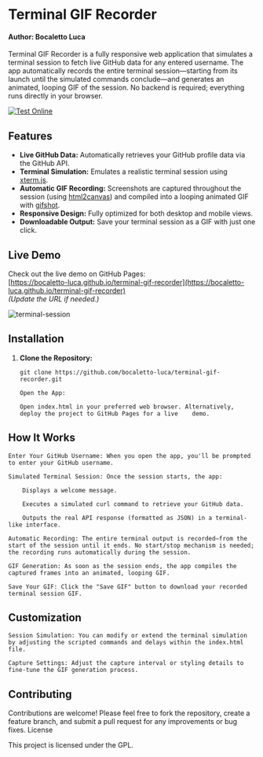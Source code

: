 # Terminal GIF Recorder
#### Author: Bocaletto Luca 

Terminal GIF Recorder is a fully responsive web application that simulates a terminal session to fetch live GitHub data for any entered username. The app automatically records the entire terminal session—starting from its launch until the simulated commands conclude—and generates an animated, looping GIF of the session. No backend is required; everything runs directly in your browser.

[![Test Online](https://img.shields.io/badge/Test%20Online-Click%20Here-blue?style=for-the-badge)](https://bocaletto-luca.github.io/terminal-gif-recorder/)

## Features

- **Live GitHub Data:** Automatically retrieves your GitHub profile data via the GitHub API.
- **Terminal Simulation:** Emulates a realistic terminal session using [xterm.js](https://xtermjs.org/).
- **Automatic GIF Recording:** Screenshots are captured throughout the session (using [html2canvas](https://html2canvas.hertzen.com/)) and compiled into a looping animated GIF with [gifshot](https://yahoo.github.io/gifshot/).
- **Responsive Design:** Fully optimized for both desktop and mobile views.
- **Downloadable Output:** Save your terminal session as a GIF with just one click.

## Live Demo

Check out the live demo on GitHub Pages:  
[https://bocaletto-luca.github.io/terminal-gif-recorder](https://bocaletto-luca.github.io/terminal-gif-recorder)  
*(Update the URL if needed.)*


![terminal-session](https://github.com/user-attachments/assets/4d55a36b-bdd8-4c2a-8bb2-40d63a6f132f)

## Installation

1. **Clone the Repository:**


       git clone https://github.com/bocaletto-luca/terminal-gif-recorder.git

       Open the App:

       Open index.html in your preferred web browser. Alternatively, deploy the project to GitHub Pages for a live    demo.

## How It Works

    Enter Your GitHub Username: When you open the app, you'll be prompted to enter your GitHub username.

    Simulated Terminal Session: Once the session starts, the app:

        Displays a welcome message.

        Executes a simulated curl command to retrieve your GitHub data.

        Outputs the real API response (formatted as JSON) in a terminal-like interface.

    Automatic Recording: The entire terminal output is recorded—from the start of the session until it ends. No start/stop mechanism is needed; the recording runs automatically during the session.

    GIF Generation: As soon as the session ends, the app compiles the captured frames into an animated, looping GIF.

    Save Your GIF: Click the "Save GIF" button to download your recorded terminal session GIF.

## Customization

    Session Simulation: You can modify or extend the terminal simulation by adjusting the scripted commands and delays within the index.html file.

    Capture Settings: Adjust the capture interval or styling details to fine-tune the GIF generation process.

## Contributing

Contributions are welcome! Please feel free to fork the repository, create a feature branch, and submit a pull request for any improvements or bug fixes.
License

This project is licensed under the GPL.
